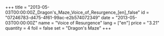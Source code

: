 +++
title = "2013-05-03T00:00:00Z_Dragon's_Maze_Voice_of_Resurgence_[en]_false"
id = "07246783-d475-4f61-99ac-e2b574072349"
date = "2013-05-03T00:00:00Z"
name = "Voice of Resurgence"
lang = ["en"]
price = "3.21"
quantity = 4
foil = false
set = "Dragon's Maze"
+++
